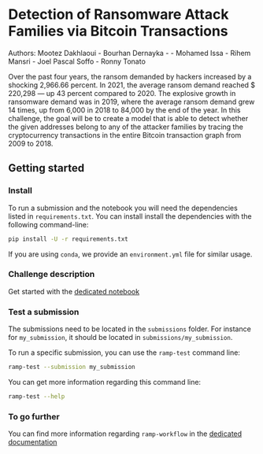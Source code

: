 # Detection of Ransomware Attack Families via Bitcoin Transactions

Authors: Mootez Dakhlaoui - Bourhan Dernayka - - Mohamed Issa - Rihem Mansri - Joel Pascal Soffo - Ronny Tonato

Over the past four years, the ransom demanded by hackers increased by a shocking 2,966.66 percent. In 2021, the average ransom demand reached $ 220,298 — up 43 percent compared to 2020. The explosive growth in ransomware demand was in 2019, where the average ransom demand grew 14 times, up from 6,000 in 2018 to 84,000 by the end of the year. In this challenge, the goal will be to create a model that is able to detect whether the given addresses belong to any of the attacker families by tracing the cryptocurrency transactions in the entire Bitcoin transaction graph from 2009 to 2018.

## Getting started

### Install

To run a submission and the notebook you will need the dependencies listed
in `requirements.txt`. You can install install the dependencies with the
following command-line:

```bash
pip install -U -r requirements.txt
```

If you are using `conda`, we provide an `environment.yml` file for similar
usage.

### Challenge description

Get started with the [dedicated notebook](bitcoin_heist_starting_kit.ipynb)


### Test a submission

The submissions need to be located in the `submissions` folder. For instance
for `my_submission`, it should be located in `submissions/my_submission`.

To run a specific submission, you can use the `ramp-test` command line:

```bash
ramp-test --submission my_submission
```

You can get more information regarding this command line:

```bash
ramp-test --help
```

### To go further

You can find more information regarding `ramp-workflow` in the
[dedicated documentation](https://paris-saclay-cds.github.io/ramp-docs/ramp-workflow/stable/using_kits.html)
